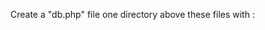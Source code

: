 Create a "db.php" file one directory above these files with :
  
  <?php
    $conn = new msqli("HOST", "DB_USER", "DB_PASS", "DB_NAME");    // Replace these values with your own!
  ?>
